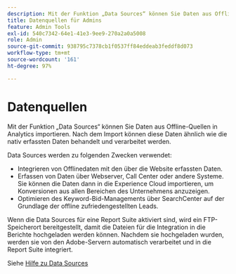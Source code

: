 ```yaml
---
description: Mit der Funktion „Data Sources“ können Sie Daten aus Offline-Quellen in Analytics importieren. Nach dem Import können diese Daten ähnlich wie die nativ erfassten Daten behandelt und verarbeitet werden.
title: Datenquellen für Admins
feature: Admin Tools
exl-id: 540c7342-64e1-41e3-9ee9-270a2a0a5008
role: Admin
source-git-commit: 938795c7378cb1f0537ff84eddeab3feddf8d073
workflow-type: tm+mt
source-wordcount: '161'
ht-degree: 97%

---
```



# Datenquellen

Mit der Funktion „Data Sources“ können Sie Daten aus Offline-Quellen in Analytics importieren. Nach dem Import können diese Daten ähnlich wie die nativ erfassten Daten behandelt und verarbeitet werden.

Data Sources werden zu folgenden Zwecken verwendet:

* Integrieren von Offlinedaten mit den über die Website erfassten Daten.
* Erfassen von Daten über Webserver, Call Center oder andere Systeme. Sie können die Daten dann in die Experience Cloud importieren, um Konversionen aus allen Bereichen des Unternehmens anzuzeigen.
* Optimieren des Keyword-Bid-Managements über SearchCenter auf der Grundlage der offline zufriedengestellten Leads.

Wenn die Data Sources für eine Report Suite aktiviert sind, wird ein FTP-Speicherort bereitgestellt, damit die Dateien für die Integration in die Berichte hochgeladen werden können. Nachdem sie hochgeladen wurden, werden sie von den Adobe-Servern automatisch verarbeitet und in die Report Suite integriert.

Siehe [Hilfe zu Data Sources](https://experienceleague.adobe.com/docs/analytics/import/data-sources/datasrc-home.html?lang=de)
